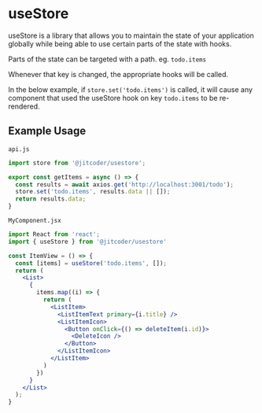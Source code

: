 # useStore

useStore is a library that allows you to maintain the state of your application globally while being able to use certain parts of the state with hooks.

Parts of the state can be targeted with a path.
eg. `todo.items`

Whenever that key is changed, the appropriate hooks will be called.

In the below example, if `store.set('todo.items')` is called, it will cause any component that used the useStore hook on key `todo.items` to be re-rendered.

## Example Usage

`api.js`
```javascript
import store from '@jitcoder/usestore';

export const getItems = async () => {
  const results = await axios.get('http://localhost:3001/todo');
  store.set('todo.items', results.data || []);
  return results.data;
}
```

`MyComponent.jsx`
```jsx
import React from 'react';
import { useStore } from '@jitcoder/usestore'

const ItemView = () => {
  const [items] = useStore('todo.items', []);
  return (
    <List>
      {
        items.map((i) => {
          return (
            <ListItem>
              <ListItemText primary={i.title} />
              <ListItemIcon>
                <Button onClick={() => deleteItem(i.id)}>
                  <DeleteIcon />
                </Button>
              </ListItemIcon>
            </ListItem>
          )
        })
      }
    </List>
  );
}
```


